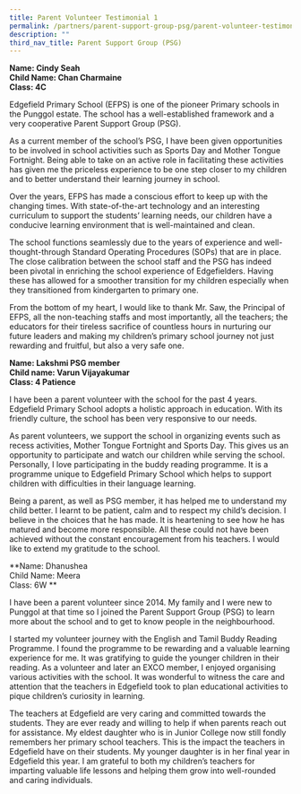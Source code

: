 ```yaml
---
title: Parent Volunteer Testimonial 1
permalink: /partners/parent-support-group-psg/parent-volunteer-testimonial-1/
description: ""
third_nav_title: Parent Support Group (PSG)
---
```

**Name: Cindy Seah <br>
Child Name: Chan Charmaine  <br>
Class: 4C**

Edgefield Primary School (EFPS) is one of the pioneer Primary schools in the Punggol estate. The school has a well-established framework and a very cooperative Parent Support Group (PSG).  

As a current member of the school’s PSG, I have been given opportunities to be involved in school activities such as Sports Day and Mother Tongue Fortnight. Being able to take on an active role in facilitating these activities has given me the priceless experience to be one step closer to my children and to better understand their learning journey in school.

Over the years, EFPS has made a conscious effort to keep up with the changing times. With state-of-the-art technology and an interesting curriculum to support the students’ learning needs, our children have a conducive learning environment that is well-maintained and clean.

The school functions seamlessly due to the years of experience and well-thought-through Standard Operating Procedures (SOPs) that are in place. The close calibration between the school staff and the PSG has indeed been pivotal in enriching the school experience of Edgefielders. Having these has allowed for a smoother transition for my children especially when they transitioned from kindergarten to primary one.

From the bottom of my heart, I would like to thank Mr. Saw, the Principal of EFPS, all the non-teaching staffs and most importantly, all the teachers; the educators for their tireless sacrifice of countless hours in nurturing our future leaders and making my children’s primary school journey not just rewarding and fruitful, but also a very safe one.

**Name: Lakshmi PSG member <br>
Child name: Varun Vijayakumar <br>
Class: 4 Patience**

I have been a parent volunteer with the school for the past 4 years. Edgefield Primary School adopts a holistic approach in education. With its friendly culture, the school has been very responsive to our needs.

As parent volunteers, we support the school in organizing events such as recess activities, Mother Tongue Fortnight and Sports Day. This gives us an opportunity to participate and watch our children while serving the school. Personally, I love participating in the buddy reading programme. It is a programme unique to Edgefield Primary School which helps to support children with difficulties in their language learning.

Being a parent, as well as PSG member, it has helped me to understand my child better. I learnt to be patient, calm and to respect my child’s decision. I believe in the choices that he has made. It is heartening to see how he has matured and become more responsible. All these could not have been achieved without the constant encouragement from his teachers. I would like to extend my gratitude to the school.

**Name: Dhanushea <br>
Child Name: Meera  <br>
Class: 6W **

I have been a parent volunteer since 2014. My family and I were new to Punggol at that time so I joined the Parent Support Group (PSG) to learn more about the school and to get to know people in the neighbourhood.

I started my volunteer journey with the English and Tamil Buddy Reading Programme. I found the programme to be rewarding and a valuable learning experience for me. It was gratifying to guide the younger children in their reading. As a volunteer and later an EXCO member, I enjoyed organising various activities with the school. It was wonderful to witness the care and attention that the teachers in Edgefield took to plan educational activities to pique children’s curiosity in learning.

The teachers at Edgefield are very caring and committed towards the students. They are ever ready and willing to help if when parents reach out for assistance. My eldest daughter who is in Junior College now still fondly remembers her primary school teachers. This is the impact the teachers in Edgefield have on their students. My younger daughter is in her final year in Edgefield this year. I am grateful to both my children’s teachers for imparting valuable life lessons and helping them grow into well-rounded and caring individuals.